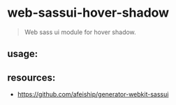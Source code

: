 # web-sassui-hover-shadow
> Web sass ui module for hover shadow.

## usage:

## resources:
+ https://github.com/afeiship/generator-webkit-sassui
